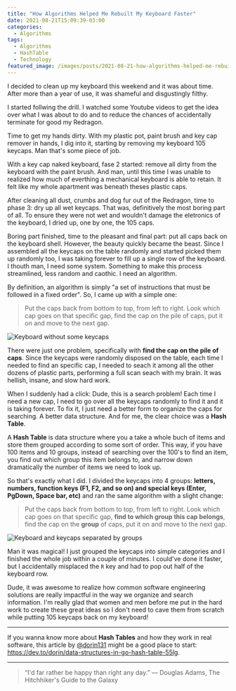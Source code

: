 ```yaml
---
title: "How Algorithms Helped Me Rebuilt My Keyboard Faster"
date: 2021-08-21T15:09:39-03:00
categories:
  - Algorithms
tags:
  - Algorithms
  - HashTable
  - Technology
featured_image: /images/posts/2021-08-21-how-algorithms-helped-me-rebuilt-my-keyboard-faster/1.JPG
---
```


I decided to clean up my keyboard this weekend and it was about time. After more than a year of use, it was shameful and disgustingly filthy.

I started follwing the drill. I watched some Youtube videos to get the idea over what I was about to do and to reduce the chances of accidentally terminate for good my Redragon.

Time to get my hands dirty. With my plastic pot, paint brush and key cap remover in hands, I dig into it, starting by removing my keyboard 105 keycaps. Man that's some piece of job.

With a key cap naked keyboard, fase 2 started: remove all dirty from the keyboard with the paint brush. And man, until this time I was unable to realized how much of everthing a mechanical keyboard is able to retain. It felt like my whole apartment was beneath theses plastic caps.

After cleaning all dust, crumbs and dog fur out of the Redragon, time to phase 3: dry up all wet keycaps. That was, definitively the most boring part of all. To ensure they were not wet and wouldn't damage the eletronics of the keyboard, I dried up, one by one, the 105 caps.

Boring part finished, time to the pleasant and final part: put all caps back on the keyboard shell. However, the beauty quickly became the beast. Since I assembled all the keycaps on the table randomly and started picked them up randomly too, I was taking forever to fill up a single row of the keyboard. I thouth man, I need some system. Something to make this process streamlined, less random and caothic. I need an algorithm.

By definition, an algorithm is simply "a set of instructions that must be followed in a fixed order". So, I came up with a simple one:

> Put the caps back from bottom to top, from left to right. Look which cap goes on that specific gap, find the cap on the pile of caps, put it on and move to the next gap.

![Keyboard without some keycaps](/images/posts/2021-08-21-how-algorithms-helped-me-rebuilt-my-keyboard-faster/2.JPG)

There were just one problem, specifically with **find the cap on the pile of caps**. Since the keycaps were randomly disposed on the table, each time I needed to find an specific cap, I needed to seach it among all the other dozens of plastic parts, performing a full scan seach with my brain. It was hellish, insane, and slow hard work.

When I suddenly had a click: Dude, this is a search problem! Each time I need a new cap, I need to go over all the keycaps randomly to find it and it is taking forever. To fix it, I just need a better form to organize the caps for searching. A better data structure. And for me, the clear choice was a **Hash Table**.

A **Hash Table** is data structure where you a take a whole buch of items and store them grouped according to some sort of order. This way, if you have 100 items and 10 groups, instead of searching over the 100's to find an item, you find out which group this item belongs to, and narrow down dramatically the number of items we need to look up.

So that's exactly what I did. I divided the keycaps into 4 groups: **letters, numbers, function keys (F1, F2, and so on) and special keys (Enter, PgDown, Space bar, etc)** and ran the same algorithm with a slight change:

> Put the caps back from bottom to top, from left to right. Look which cap goes on that specific gap, **find to which group this cap belongs**, find the cap on the **group** of caps, put it on and move to the next gap.

![Keyboard and keycaps separated by groups](/images/posts/2021-08-21-how-algorithms-helped-me-rebuilt-my-keyboard-faster/3.JPG)

Man it was magical! I just grouped the keycaps into simple categories and I finished the whole job within a couple of minutes. I could've done it faster, but I accidentally misplaced the `R` key and had to pop out half of the keyboard row.

Dude, it was awesome to realize how common software engineering solutions are really impactful in the way we organize and search information. I'm really glad that women and men before me put in the hard work to create these great ideas so I don't need to cave them from scratch while putting 105 keycaps back on my keyboard!

---

If you wanna know more about **Hash Tables** and how they work in real software, this article by [@dorin131](https://github.com/dorin131/) might be a good place to start: https://dev.to/dorin/data-structures-in-go-hash-table-55lg.

---

> “I'd far rather be happy than right any day.”
> ― Douglas Adams, The Hitchhiker's Guide to the Galaxy
